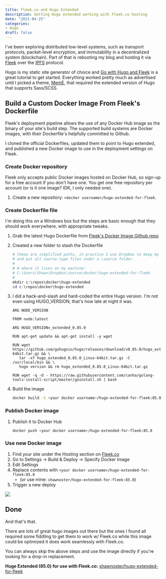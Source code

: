 ```yaml
---
title: Fleek.co and Hugo Extended
description: Getting Hugo extended working with Fleek.co hosting
date: "2021-04-25"
categories:
- Hugo
draft: false
---
```


I've been exploring distributed low-level systems, such as transport protocols, packet-level encryption, and immutability in a decentralized system (blockchain). Part of that is rebooting my blog and hosting it via [Fleek](https://fleek.co/) over the [IPFS](https://ipfs.io/) protocol.

Hugo is my static site generator of choice and [Go with Hugo and Fleek](https://blog.fleek.co/posts/go-with-hugo-and-fleek) is a great tutorial to get started. Everything worked pretty much as advertised until I picked a theme, [MemE](https://themes.gohugo.io/hugo-theme-meme/), that required the extended version of Hugo that supports Sass/SCSS.

## Build a Custom Docker Image From Fleek's Dockerfile

Fleek's deployment pipeline allows the use of any Docker Hub image as the binary of your site's build step. The supported build systems are Docker images, with their Dockerfile's helpfully committed to Github.

I cloned the official Dockerfiles, updated them to point to Hugo extended, and published a new Docker image to use in the deployment settings on Fleek.

### Create Docker repository

Fleek only accepts public Docker images hosted on Docker Hub, so sign-up for a free account if you don't have one. You get one free repository per account (or is it one image? IDK, I only needed one).

1. Create a new repository: `<docker username>/huge-extended-for-fleek`.

### Create Dockerfile file

I'm doing this on a Windows box but the steps are basic enough that they should work everywhere, with appropriate tweaks.

1. Grab the latest Hugo Dockerfile from [Fleek's Docker Image Github repo](https://github.com/FleekHQ/site-builder-docker-images)

1. Created a new folder to stash the Dockerfile

   ```powershell
   # these are simplified paths, in practice I use Dropbox to keep my files casually backed-up
   # and put all source-type files under a \source folder.
   #
   # # where it lives on my machine:
   # C:\Users\Shawn\Dropbox\source\docker\hugo-extended-for-fleek   
   #
   mkdir c:\repos\docker\hugo-extended
   cd c:\repos\docker\hugo-extended
   ```

1. I did a hack-and-slash and hard-coded the entire Hugo version. I'm not even using HUGO_VERSION, that's how late at night it was.

   ```docker
   ARG NODE_VERSION

   FROM node:latest

   ARG HUGO_VERSION=_extended_0.85.0

   RUN apt-get update && apt-get install -y wget

   RUN wget https://github.com/gohugoio/hugo/releases/download/v0.85.0/hugo_extended_0.85.0_Linux-64bit.tar.gz && \
      tar -xf hugo_extended_0.85.0_Linux-64bit.tar.gz -C /usr/local/bin && \
      hugo version && rm hugo_extended_0.85.0_Linux-64bit.tar.gz
      
   RUN wget -q -O - https://raw.githubusercontent.com/canha/golang-tools-install-script/master/goinstall.sh | bash
   ```

1. Build the image

   ```bash
   docker build -t <your docker username>/hugo-extended-for-fleek:85.0 .
   ```

### Publish Docker image

1. Publish it to Docker Hub

   ```bash
   docker push <your docker username>/hugo-extended-for-fleek:85.0
   ```

### Use new Docker image

1. Find your site under the Hosting section on [Fleek.co](https://fleek.co/)
1. Go to Settings -> Build & Deploy -> Specify Docker Image
1. Edit Settings
1. Replace contents with `<your docker username>/hugo-extended-for-fleek:85.0`
   - (or use mine: `shawnoster/hugo-extended-for-fleek:85.0`)
1. Trigger a new deploy

![](/images/fleek-and-hugo-extended_2021-07-13-17-09-55.png)

## Done

And that's that.

There are lots of great hugo images out there but the ones I found all required some fiddling to get them to work w/ Fleek.co while this image could be optimized it does work seamlessly with Fleek.co.

You can always skip the above steps and use the image directly if you're looking for a drop-in replacement.

**Huge Extended (85.0) for use with Fleek.co:** [shawnoster/hugo-extended-for-fleek](https://hub.docker.com/r/shawnoster/hugo-extended-for-fleek)
